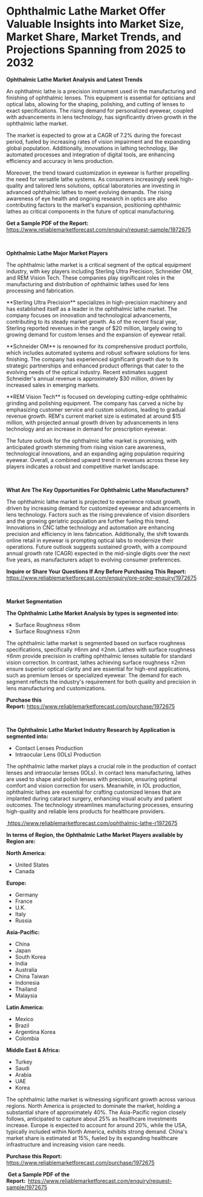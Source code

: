 <p><h1>Ophthalmic Lathe Market Offer Valuable Insights into Market Size, Market Share, Market Trends, and Projections Spanning from 2025 to 2032</h1></p><p><strong>Ophthalmic Lathe Market Analysis and Latest Trends</strong></p>
<p><p>An ophthalmic lathe is a precision instrument used in the manufacturing and finishing of ophthalmic lenses. This equipment is essential for opticians and optical labs, allowing for the shaping, polishing, and cutting of lenses to exact specifications. The rising demand for personalized eyewear, coupled with advancements in lens technology, has significantly driven growth in the ophthalmic lathe market.</p><p>The market is expected to grow at a CAGR of 7.2% during the forecast period, fueled by increasing rates of vision impairment and the expanding global population. Additionally, innovations in lathing technology, like automated processes and integration of digital tools, are enhancing efficiency and accuracy in lens production. </p><p>Moreover, the trend toward customization in eyewear is further propelling the need for versatile lathe systems. As consumers increasingly seek high-quality and tailored lens solutions, optical laboratories are investing in advanced ophthalmic lathes to meet evolving demands. The rising awareness of eye health and ongoing research in optics are also contributing factors to the market's expansion, positioning ophthalmic lathes as critical components in the future of optical manufacturing.</p></p>
<p><strong>Get a Sample PDF of the Report:&nbsp;</strong> <a href="https://www.reliablemarketforecast.com/enquiry/request-sample/1972675?utm_campaign=2314&utm_medium=2&utm_source=Github&utm_content=ia&utm_term=12042025&utm_id=ophthalmic-lathe">https://www.reliablemarketforecast.com/enquiry/request-sample/1972675</a></p>
<p>&nbsp;</p>
<p><strong>Ophthalmic Lathe Major Market Players</strong></p>
<p><p>The ophthalmic lathe market is a critical segment of the optical equipment industry, with key players including Sterling Ultra Precision, Schneider OM, and REM Vision Tech. These companies play significant roles in the manufacturing and distribution of ophthalmic lathes used for lens processing and fabrication.</p><p>**Sterling Ultra Precision** specializes in high-precision machinery and has established itself as a leader in the ophthalmic lathe market. The company focuses on innovation and technological advancements, contributing to its steady market growth. As of the recent fiscal year, Sterling reported revenues in the range of $20 million, largely owing to growing demand for custom lenses and the expansion of eyewear retail.</p><p>**Schneider OM** is renowned for its comprehensive product portfolio, which includes automated systems and robust software solutions for lens finishing. The company has experienced significant growth due to its strategic partnerships and enhanced product offerings that cater to the evolving needs of the optical industry. Recent estimates suggest Schneider's annual revenue is approximately $30 million, driven by increased sales in emerging markets.</p><p>**REM Vision Tech** is focused on developing cutting-edge ophthalmic grinding and polishing equipment. The company has carved a niche by emphasizing customer service and custom solutions, leading to gradual revenue growth. REM's current market size is estimated at around $15 million, with projected annual growth driven by advancements in lens technology and an increase in demand for prescription eyewear.</p><p>The future outlook for the ophthalmic lathe market is promising, with anticipated growth stemming from rising vision care awareness, technological innovations, and an expanding aging population requiring eyewear. Overall, a combined upward trend in revenues across these key players indicates a robust and competitive market landscape.</p></p>
<p>&nbsp;</p>
<p><strong>What Are The Key Opportunities For Ophthalmic Lathe Manufacturers?</strong></p>
<p><p>The ophthalmic lathe market is projected to experience robust growth, driven by increasing demand for customized eyewear and advancements in lens technology. Factors such as the rising prevalence of vision disorders and the growing geriatric population are further fueling this trend. Innovations in CNC lathe technology and automation are enhancing precision and efficiency in lens fabrication. Additionally, the shift towards online retail in eyewear is prompting optical labs to modernize their operations. Future outlook suggests sustained growth, with a compound annual growth rate (CAGR) expected in the mid-single digits over the next five years, as manufacturers adapt to evolving consumer preferences.</p></p>
<p><strong>Inquire or Share Your Questions If Any Before Purchasing This Report:</strong> <a href="https://www.reliablemarketforecast.com/enquiry/pre-order-enquiry/1972675?utm_campaign=2314&utm_medium=2&utm_source=Github&utm_content=ia&utm_term=12042025&utm_id=ophthalmic-lathe">https://www.reliablemarketforecast.com/enquiry/pre-order-enquiry/1972675</a></p>
<p>&nbsp;</p>
<p><strong>Market Segmentation</strong></p>
<p><strong>The Ophthalmic Lathe Market Analysis by types is segmented into:</strong></p>
<p><ul><li>Surface Roughness ≤6nm</li><li>Surface Roughness ≤2nm</li></ul></p>
<p><p>The ophthalmic lathe market is segmented based on surface roughness specifications, specifically ≤6nm and ≤2nm. Lathes with surface roughness ≤6nm provide precision in crafting ophthalmic lenses suitable for standard vision correction. In contrast, lathes achieving surface roughness ≤2nm ensure superior optical clarity and are essential for high-end applications, such as premium lenses or specialized eyewear. The demand for each segment reflects the industry's requirement for both quality and precision in lens manufacturing and customizations.</p></p>
<p><strong>Purchase this Report:&nbsp;</strong><a href="https://www.reliablemarketforecast.com/purchase/1972675?utm_campaign=2314&utm_medium=2&utm_source=Github&utm_content=ia&utm_term=12042025&utm_id=ophthalmic-lathe">https://www.reliablemarketforecast.com/purchase/1972675</a></p>
<p>&nbsp;</p>
<p><strong>The Ophthalmic Lathe Market Industry Research by Application is segmented into:</strong></p>
<p><ul><li>Contact Lenses Production</li><li>Intraocular Lens (IOLs) Production</li></ul></p>
<p><p>The ophthalmic lathe market plays a crucial role in the production of contact lenses and intraocular lenses (IOLs). In contact lens manufacturing, lathes are used to shape and polish lenses with precision, ensuring optimal comfort and vision correction for users. Meanwhile, in IOL production, ophthalmic lathes are essential for crafting customized lenses that are implanted during cataract surgery, enhancing visual acuity and patient outcomes. The technology streamlines manufacturing processes, ensuring high-quality and reliable lens products for healthcare providers.</p></p>
<p><a href="https://www.reliablemarketforecast.com/ophthalmic-lathe-r1972675?utm_campaign=2314&utm_medium=2&utm_source=Github&utm_content=ia&utm_term=12042025&utm_id=ophthalmic-lathe">&nbsp;https://www.reliablemarketforecast.com/ophthalmic-lathe-r1972675</a></p>
<p><strong>In terms of Region, the Ophthalmic Lathe Market Players available by Region are:</strong></p>
<p>
    <p> <strong> North America: </strong>
        <ul>
            <li>United States</li>
            <li>Canada</li>
        </ul>
        </p> 
    <p> <strong> Europe: </strong>
        <ul>
            <li>Germany</li>
            <li>France</li>
            <li>U.K.</li>
            <li>Italy</li>
            <li>Russia</li>
        </ul>
        </p> 
    <p> <strong> Asia-Pacific: </strong>
        <ul>
            <li>China</li>
            <li>Japan</li>
            <li>South Korea</li>
            <li>India</li>
            <li>Australia</li>
            <li>China Taiwan</li>
            <li>Indonesia</li>
            <li>Thailand</li>
            <li>Malaysia</li>
        </ul>
        </p> 
    <p> <strong> Latin America: </strong>
        <ul>
            <li>Mexico</li>
            <li>Brazil</li>
            <li>Argentina Korea</li>
            <li>Colombia</li>
        </ul>
        </p> 
    <p> <strong> Middle East & Africa: </strong>
        <ul>
            <li>Turkey</li>
            <li>Saudi</li>
            <li>Arabia</li>
            <li>UAE</li>
            <li>Korea</li>
        </ul>
    </p>
    </p>
<p><p>The ophthalmic lathe market is witnessing significant growth across various regions. North America is projected to dominate the market, holding a substantial share of approximately 40%. The Asia-Pacific region closely follows, anticipated to capture about 25% as healthcare investments increase. Europe is expected to account for around 20%, while the USA, typically included within North America, exhibits strong demand. China's market share is estimated at 15%, fueled by its expanding healthcare infrastructure and increasing vision care needs.</p></p>
<p><strong>Purchase this Report: </strong><a href="https://www.reliablemarketforecast.com/purchase/1972675?utm_campaign=2314&utm_medium=2&utm_source=Github&utm_content=ia&utm_term=12042025&utm_id=ophthalmic-lathe">https://www.reliablemarketforecast.com/purchase/1972675</a></p>
<p>&nbsp;<strong>Get a Sample PDF of the Report:&nbsp;&nbsp;</strong><a href="https://www.reliablemarketforecast.com/enquiry/request-sample/1972675?utm_campaign=2314&utm_medium=2&utm_source=Github&utm_content=ia&utm_term=12042025&utm_id=ophthalmic-lathe">https://www.reliablemarketforecast.com/enquiry/request-sample/1972675</a></p>
<p><strong></strong></p>
<p><p></p><p></p><p></p></p>